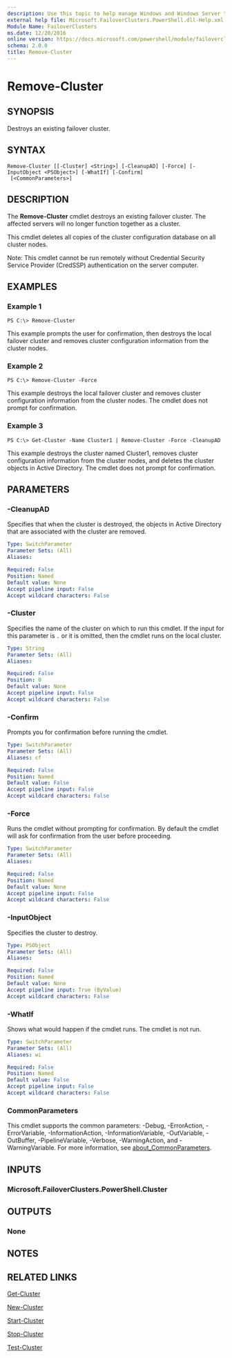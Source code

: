 ```yaml
---
description: Use this topic to help manage Windows and Windows Server technologies with Windows PowerShell.
external help file: Microsoft.FailoverClusters.PowerShell.dll-Help.xml
Module Name: FailoverClusters
ms.date: 12/20/2016
online version: https://docs.microsoft.com/powershell/module/failoverclusters/remove-cluster?view=windowsserver2022-ps&wt.mc_id=ps-gethelp
schema: 2.0.0
title: Remove-Cluster
---
```


# Remove-Cluster

## SYNOPSIS
Destroys an existing failover cluster.

## SYNTAX

```
Remove-Cluster [[-Cluster] <String>] [-CleanupAD] [-Force] [-InputObject <PSObject>] [-WhatIf] [-Confirm]
 [<CommonParameters>]
```

## DESCRIPTION
The **Remove-Cluster** cmdlet destroys an existing failover cluster.
The affected servers will no longer function together as a cluster.

This cmdlet deletes all copies of the cluster configuration database on all cluster nodes.

Note: This cmdlet cannot be run remotely without Credential Security Service Provider (CredSSP) authentication on the server computer.

## EXAMPLES

### Example 1
```
PS C:\> Remove-Cluster
```

This example prompts the user for confirmation, then destroys the local failover cluster and removes cluster configuration information from the cluster nodes.

### Example 2
```
PS C:\> Remove-Cluster -Force
```

This example destroys the local failover cluster and removes cluster configuration information from the cluster nodes.
The cmdlet does not prompt for confirmation.

### Example 3
```
PS C:\> Get-Cluster -Name Cluster1 | Remove-Cluster -Force -CleanupAD
```

This example destroys the cluster named Cluster1, removes cluster configuration information from the cluster nodes, and deletes the cluster objects in Active Directory.
The cmdlet does not prompt for confirmation.

## PARAMETERS

### -CleanupAD
Specifies that when the cluster is destroyed, the objects in Active Directory that are associated with the cluster are removed.

```yaml
Type: SwitchParameter
Parameter Sets: (All)
Aliases: 

Required: False
Position: Named
Default value: None
Accept pipeline input: False
Accept wildcard characters: False
```

### -Cluster
Specifies the name of the cluster on which to run this cmdlet.
If the input for this parameter is `.` or it is omitted, then the cmdlet runs on the local cluster.

```yaml
Type: String
Parameter Sets: (All)
Aliases: 

Required: False
Position: 0
Default value: None
Accept pipeline input: False
Accept wildcard characters: False
```

### -Confirm
Prompts you for confirmation before running the cmdlet.

```yaml
Type: SwitchParameter
Parameter Sets: (All)
Aliases: cf

Required: False
Position: Named
Default value: False
Accept pipeline input: False
Accept wildcard characters: False
```

### -Force
Runs the cmdlet without prompting for confirmation.
By default the cmdlet will ask for confirmation from the user before proceeding.

```yaml
Type: SwitchParameter
Parameter Sets: (All)
Aliases: 

Required: False
Position: Named
Default value: None
Accept pipeline input: False
Accept wildcard characters: False
```

### -InputObject
Specifies the cluster to destroy.

```yaml
Type: PSObject
Parameter Sets: (All)
Aliases: 

Required: False
Position: Named
Default value: None
Accept pipeline input: True (ByValue)
Accept wildcard characters: False
```

### -WhatIf
Shows what would happen if the cmdlet runs.
The cmdlet is not run.

```yaml
Type: SwitchParameter
Parameter Sets: (All)
Aliases: wi

Required: False
Position: Named
Default value: False
Accept pipeline input: False
Accept wildcard characters: False
```

### CommonParameters
This cmdlet supports the common parameters: -Debug, -ErrorAction, -ErrorVariable, -InformationAction, -InformationVariable, -OutVariable, -OutBuffer, -PipelineVariable, -Verbose, -WarningAction, and -WarningVariable. For more information, see [about_CommonParameters](https://go.microsoft.com/fwlink/?LinkID=113216).

## INPUTS

### Microsoft.FailoverClusters.PowerShell.Cluster

## OUTPUTS

### None

## NOTES

## RELATED LINKS

[Get-Cluster](./Get-Cluster.md)

[New-Cluster](./New-Cluster.md)

[Start-Cluster](./Start-Cluster.md)

[Stop-Cluster](./Stop-Cluster.md)

[Test-Cluster](./Test-Cluster.md)

